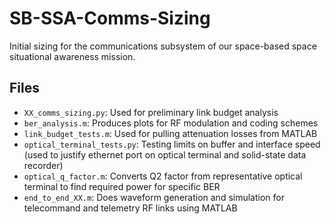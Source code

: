 # SB-SSA-Comms-Sizing

Initial sizing for the communications subsystem of our space-based space situational awareness mission.

## Files

- `XX_comms_sizing.py`: Used for preliminary link budget analysis
- `ber_analysis.m`: Produces plots for RF modulation and coding schemes
- `link_budget_tests.m`: Used for pulling attenuation losses from MATLAB
- `optical_terminal_tests.py`: Testing limits on buffer and interface speed (used to justify ethernet port on optical terminal and solid-state data recorder)
- `optical_q_factor.m`: Converts Q2 factor from representative optical terminal to find required power for specific BER
- `end_to_end_XX.m`: Does waveform generation and simulation for telecommand and telemetry RF links using MATLAB
